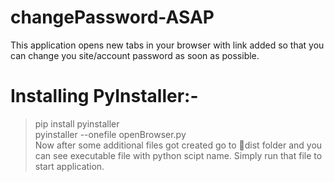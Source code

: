# changePassword-ASAP
This application opens new tabs in your browser with link added so that you can change you site/account password as soon as possible.
# Installing PyInstaller:- 
> pip install pyinstaller <BR/>
> pyinstaller --onefile openBrowser.py <BR/>
Now after some additional files got created go to 📁dist folder and you can see executable file with python scipt name.
Simply run that file to start application.
